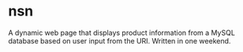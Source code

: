 # nsn
A dynamic web page that displays product information from a MySQL database based on user input from the URI. Written in one weekend.
